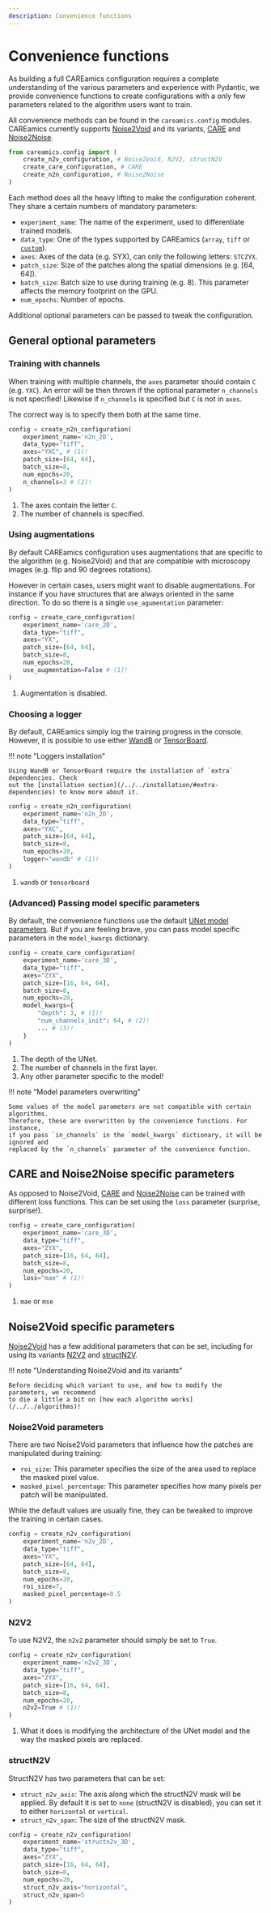```yaml
---
description: Convenience functions
---
```


# Convenience functions

As building a full CAREamics configuration requires a complete understanding of the 
various parameters and experience with Pydantic, we provide convenience functions
to create configurations with a only few parameters related to the algorithm users
want to train.

All convenience methods can be found in the `careamics.config` modules. CAREamics 
currently supports [Noise2Void]() and its variants, [CARE]() and [Noise2Noise](). 

``` python title="Import convenience functions"
from careamics.config import (
    create_n2v_configuration, # Noise2Void, N2V2, structN2V
    create_care_configuration, # CARE
    create_n2n_configuration, # Noise2Noise
)
```

Each method does all the heavy lifting to make the configuration coherent. They share
a certain numbers of mandatory parameters:

- `experiment_name`: The name of the experiment, used to differentiate trained models.
- `data_type`: One of the types supported by CAREamics (`array`, `tiff` or [`custom`]()).
- `axes`: Axes of the data (e.g. SYX), can only the following letters: `STCZYX`.
- `patch_size`: Size of the patches along the spatial dimensions (e.g. [64, 64]).
- `batch_size`: Batch size to use during training (e.g. 8). This parameter affects the
    memory footprint on the GPU.
- `num_epochs`: Number of epochs.


Additional optional parameters can be passed to tweak the configuration. 

## General optional parameters

### Training with channels

When training with multiple channels, the `axes` parameter should contain `C` (e.g. `YXC`).
An error will be then thrown if the optional parameter `n_channels` is not specified! 
Likewise if `n_channels` is specified but `C` is not in `axes`.

The correct way is to specify them both at the same time.

```python title="Configuration with multiple channels"
config = create_n2n_configuration(
    experiment_name='n2n_2D', 
    data_type="tiff", 
    axes="YXC", # (1)!
    patch_size=[64, 64],
    batch_size=8, 
    num_epochs=20,
    n_channels=3 # (2)!
)
```

1. The axes contain the letter `C`.
2. The number of channels is specified.


### Using augmentations

By default CAREamics configuration uses augmentations that are specific to the algorithm
(e.g. Noise2Void) and that are compatible with microscopy images (e.g. flip and 90 degrees
rotations).

However in certain cases, users might want to disable augmentations. For instance if you
have structures that are always oriented in the same direction. To do so there is a single
`use_agumentation` parameter:

```python title="Configuration without augmentations"
config = create_care_configuration(
    experiment_name='care_2D', 
    data_type="tiff", 
    axes="YX",
    patch_size=[64, 64],
    batch_size=8, 
    num_epochs=20,
    use_augmentation=False # (1)!
)
```

1. Augmentation is disabled.


### Choosing a logger

By default, CAREamics simply log the training progress in the console. However, it is 
possible to use either [WandB](https://wandb.ai/site) or [TensorBoard](https://pytorch.org/tutorials/recipes/recipes/tensorboard_with_pytorch.html).

!!! note "Loggers installation"

    Using WandB or TensorBoard require the installation of `extra` dependencies. Check
    out the [installation section](/../../installation/#extra-dependencies) to know more about it.


```python title="Configuration with WandB"
config = create_n2n_configuration(
    experiment_name='n2n_2D', 
    data_type="tiff", 
    axes="YXC",
    patch_size=[64, 64],
    batch_size=8, 
    num_epochs=20,
    logger="wandb" # (1)!
)
```

1. `wandb` or `tensorboard`

### (Advanced) Passing model specific parameters

By default, the convenience functions use the default [UNet model parameters](). But if 
you are feeling brave, you can pass model specific parameters in the `model_kwargs` dictionary. 

```python title="Configuration with model specific parameters"
config = create_care_configuration(
    experiment_name='care_3D', 
    data_type="tiff", 
    axes="ZYX",
    patch_size=[16, 64, 64],
    batch_size=8, 
    num_epochs=20,
    model_kwargs={
        "depth": 3, # (1)!
        "num_channels_init": 64, # (2)!
        ... # (3)!
    }
)
```

1. The depth of the UNet.
2. The number of channels in the first layer.
3. Any other parameter specific to the model!

!!! note "Model parameters overwriting"

    Some values of the model parameters are not compatible with certain algorithms. 
    Therefore, these are overwritten by the convenience functions. For instance,
    if you pass `in_channels` in the `model_kwargs` dictionary, it will be ignored and
    replaced by the `n_channels` parameter of the convenience function.



## CARE and Noise2Noise specific parameters

As opposed to Noise2Void, [CARE]() and [Noise2Noise]() can be trained with different loss
functions. This can be set using the `loss` parameter (surprise, surprise!).

```python title="Configuration with different loss"
config = create_care_configuration(
    experiment_name='care_3D', 
    data_type="tiff", 
    axes="ZYX",
    patch_size=[16, 64, 64],
    batch_size=8, 
    num_epochs=20,
    loss="mae" # (1)!
)
```

1. `mae` or `mse`

## Noise2Void specific parameters

[Noise2Void]() has a few additional parameters that can be set, including for using its 
variants [N2V2]() and [structN2V]().

!!! note "Understanding Noise2Void and its variants"

    Before deciding which variant to use, and how to modify the parameters, we recommend
    to die a little a bit on [how each algorithm works](/../../algorithms)!



### Noise2Void parameters

There are two Noise2Void parameters that influence how the patches are manipulated during
training:

- `roi_size`: This parameter specifies the size of the area used to replace the masked pixel value.
- `masked_pixel_percentage`: This parameter specifies how many pixels per patch will be manipulated.

While the default values are usually fine, they can be tweaked to improve the training
in certain cases.

```python title="Configuration with N2V parameters"
config = create_n2v_configuration(
    experiment_name='n2v_2D', 
    data_type="tiff", 
    axes="YX",
    patch_size=[64, 64],
    batch_size=8, 
    num_epochs=20,
    roi_size=7,
    masked_pixel_percentage=0.5
)
```

### N2V2

To use N2V2, the `n2v2` parameter should simply be set to `True`.

```python title="Configuration with N2V2"
config = create_n2v_configuration(
    experiment_name='n2v2_3D', 
    data_type="tiff", 
    axes="ZYX",
    patch_size=[16, 64, 64],
    batch_size=8, 
    num_epochs=20,
    n2v2=True # (1)!
)
```

1. What it does is modifying the architecture of the UNet model and the way the masked
    pixels are replaced.


### structN2V

StructN2V has two parameters that can be set:

 - `struct_n2v_axis`: The axis along which the structN2V mask will be applied. By default it
    is set to `none` (structN2V is disabled), you can set it to either `horizontal` or `vertical`.
 - `struct_n2v_span`: The size of the structN2V mask.

```python title="Configuration with structN2V"
config = create_n2v_configuration(
    experiment_name='structn2v_3D', 
    data_type="tiff", 
    axes="ZYX",
    patch_size=[16, 64, 64],
    batch_size=8, 
    num_epochs=20,
    struct_n2v_axis="horizontal",
    struct_n2v_span=5
)
```
